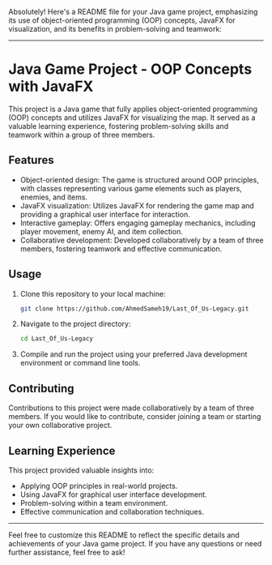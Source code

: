 Absolutely! Here's a README file for your Java game project, emphasizing its use of object-oriented programming (OOP) concepts, JavaFX for visualization, and its benefits in problem-solving and teamwork:

---

# Java Game Project - OOP Concepts with JavaFX

This project is a Java game that fully applies object-oriented programming (OOP) concepts and utilizes JavaFX for visualizing the map. It served as a valuable learning experience, fostering problem-solving skills and teamwork within a group of three members.

## Features

- Object-oriented design: The game is structured around OOP principles, with classes representing various game elements such as players, enemies, and items.
- JavaFX visualization: Utilizes JavaFX for rendering the game map and providing a graphical user interface for interaction.
- Interactive gameplay: Offers engaging gameplay mechanics, including player movement, enemy AI, and item collection.
- Collaborative development: Developed collaboratively by a team of three members, fostering teamwork and effective communication.

## Usage

1. Clone this repository to your local machine:

    ```bash
    git clone https://github.com/AhmedSameh19/Last_Of_Us-Legacy.git
    ```

2. Navigate to the project directory:

    ```bash
    cd Last_Of_Us-Legacy
    ```

3. Compile and run the project using your preferred Java development environment or command line tools.

## Contributing

Contributions to this project were made collaboratively by a team of three members. If you would like to contribute, consider joining a team or starting your own collaborative project.

## Learning Experience

This project provided valuable insights into:
- Applying OOP principles in real-world projects.
- Using JavaFX for graphical user interface development.
- Problem-solving within a team environment.
- Effective communication and collaboration techniques.

---

Feel free to customize this README to reflect the specific details and achievements of your Java game project. If you have any questions or need further assistance, feel free to ask!
